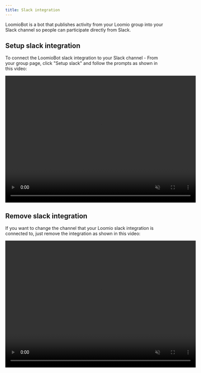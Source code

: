 ```yaml
---
title: Slack integration
---
```

LoomioBot is a bot that publishes activity from your Loomio group into your Slack channel so people can participate directly from Slack.

## Setup slack integration
To connect the LoomioBot slack integration to your Slack channel - From your group page, click "Setup slack" and follow the prompts as shown in this video:

<video width="600" height="400" playsinline muted loop controls>
<source src="setup_slack_integration.mov" type="video/mp4">
</video>

## Remove slack integration
If you want to change the channel that your Loomio slack integration is connected to, just remove the integration as shown in this video:

<video width="600" height="400" playsinline muted loop controls>
<source src="remove_slack_integration.mov" type="video/mp4">
</video>
